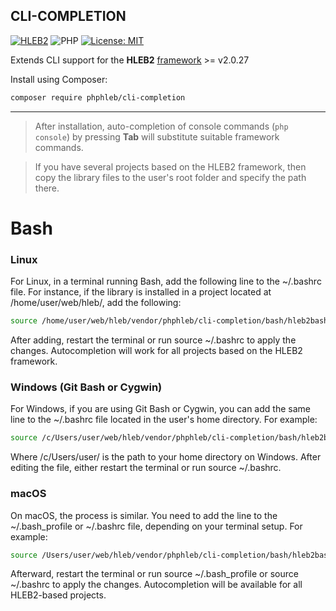 ## CLI-COMPLETION

[![HLEB2](https://img.shields.io/badge/HLEB-2-darkcyan)](https://github.com/phphleb/hleb) ![PHP](https://img.shields.io/badge/PHP-^8.2-blue) [![License: MIT](https://img.shields.io/badge/License-MIT%20(Free)-brightgreen.svg)](https://github.com/phphleb/hleb/blob/master/LICENSE)

Extends CLI support for the **HLEB2** [framework](https://github.com/phphleb/hleb/) >= v2.0.27

Install using Composer:
 ```bash
composer require phphleb/cli-completion
 ```
--------------------------

> After installation, auto-completion of console commands (`php console`) by pressing **Tab** will substitute suitable framework commands.

> If you have several projects based on the HLEB2 framework, then copy the library files to the user's root folder and specify the path there.

# Bash

### Linux

For Linux, in a terminal running Bash, add the following line to the ~/.bashrc file. For instance, if the library is installed in a project located at /home/user/web/hleb/, add the following:

```bash
source /home/user/web/hleb/vendor/phphleb/cli-completion/bash/hleb2bash.sh
```

After adding, restart the terminal or run source ~/.bashrc to apply the changes. Autocompletion will work for all projects based on the HLEB2 framework.

### Windows (Git Bash or Cygwin)

For Windows, if you are using Git Bash or Cygwin, you can add the same line to the ~/.bashrc file located in the user's home directory. For example:

```bash
source /c/Users/user/web/hleb/vendor/phphleb/cli-completion/bash/hleb2bash.sh
```

Where /c/Users/user/ is the path to your home directory on Windows. After editing the file, either restart the terminal or run source ~/.bashrc.

### macOS

On macOS, the process is similar. You need to add the line to the ~/.bash_profile or ~/.bashrc file, depending on your terminal setup. For example:

```bash
source /Users/user/web/hleb/vendor/phphleb/cli-completion/bash/hleb2bash.sh
```

Afterward, restart the terminal or run source ~/.bash_profile or source ~/.bashrc to apply the changes. Autocompletion will be available for all HLEB2-based projects.

